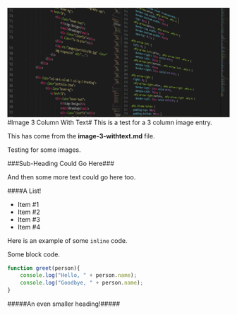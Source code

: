 [date]: # (2016-12-06)
[tag]: # (cpp)
[tag]: # (opengl)
[title]: # (Image 3 Column With Text)
[short-text]: # (This is a 3 column image. It also has some preview text right next to it.)
[github]: # (https://github.com)

[columns]: # (3)
[kind]: # (text)
[kind]: # (image)
[ui]: # (dark)

![main-image](images/computer.png)
#Image 3 Column With Text#
This is a test for a 3 column image entry.

This has come from the **image-3-withtext.md** file.

Testing for some images.

###Sub-Heading Could Go Here###

And then some more text could go here too.

####A List!

 - Item #1
 - Item #2
 - Item #3
 - Item #4

Here is an example of some `inline` code.

Some block code.

```javascript
function greet(person){
	console.log("Hello, " + person.name);
	console.log("Goodbye, " + person.name);
}
```

#####An even smaller heading!#####
